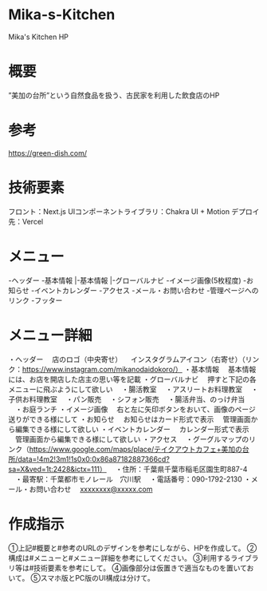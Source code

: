 # Mika-s-Kitchen
Mika's Kitchen HP

# 概要
”美加の台所”という自然食品を扱う、古民家を利用した飲食店のHP

# 参考
https://green-dish.com/

# 技術要素
フロント：Next.js
UIコンポーネントライブラリ：Chakra UI + Motion
デプロイ先：Vercel

# メニュー
-ヘッダー
-基本情報
 |-基本情報
 |-グローバルナビ
-イメージ画像(5枚程度)
-お知らせ
-イベントカレンダー
-アクセス
-メール・お問い合わせ
-管理ページへのリンク
-フッター

# メニュー詳細
・ヘッダー
　店のロゴ（中央寄せ）
　インスタグラムアイコン（右寄せ）（リンク：https://www.instagram.com/mikanodaidokoro/）
・基本情報
　基本情報には、お店を開店した店主の思い等を記載
・グローバルナビ
　押すと下記の各メニューに飛ぶようにして欲しい
　・腸活教室
　・アスリートお料理教室
　・子供お料理教室
　・パン販売
　・シフォン販売
　・腸活弁当、のっけ弁当
　・お庭ランチ
・イメージ画像
　右と左に矢印ボタンをおいて、画像のページ送りができる様にして
・お知らせ
　お知らせはカード形式で表示
　管理画面から編集できる様にして欲しい
・イベントカレンダー
　カレンダー形式で表示
　管理画面から編集できる様にして欲しい
・アクセス
　・グーグルマップのリンク（https://www.google.com/maps/place/テイクアウトカフェ+美加の台所/data=!4m2!3m1!1s0x0:0x86a87182887366cd?sa=X&ved=1t:2428&ictx=111）
　・住所：千葉県千葉市稲毛区園生町887-4
　・最寄駅：千葉都市モノレール　穴川駅
　・電話番号：090-1792-2130
・メール・お問い合わせ
　xxxxxxxx@xxxxx.com

# 作成指示
①上記#概要と#参考のURLのデザインを参考にしながら、HPを作成して。
②構成は#メニューと#メニュー詳細を参考にしてください。
③利用するライブラリ等は#技術要素を参考にして。
④画像部分は仮置きで適当なものを置いておいて。
⑤スマホ版とPC版のUI構成は分けて。